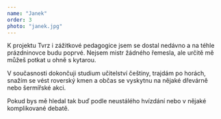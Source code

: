 ```yaml
---
name: "Janek"
order: 3
photo: "janek.jpg"
---
```

K projektu Tvrz i zážitkové pedagogice jsem se dostal nedávno a na téhle prázdninovce budu poprvé. Nejsem mistr žádného řemesla,
ale určitě mě můžeš potkat u ohně s kytarou.

V současnosti dokončuji studium učitelství češtiny, trajdám po horách, snažím se vést roverský kmen a občas se vyskytnu na nějaké dřevárně nebo šermířské akci.

Pokud bys mě hledal tak buď podle neustálého hvízdání nebo v nějaké komplikované debatě.
